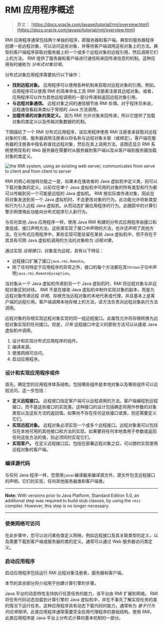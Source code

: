 # RMI 应用程序概述

> 原文： [https://docs.oracle.com/javase/tutorial/rmi/overview.html](https://docs.oracle.com/javase/tutorial/rmi/overview.html)

RMI 应用程序通常包括两个单独的程序，即服务器和客户端。典型的服务器程序创建一些远程对象，可以访问这些对象，并等待客户端调用这些对象上的方法。典型的客户端程序获取对服务器上的一个或多个远程对象的远程引用，然后调用它们上的方法。 RMI 提供了服务器和客户端进行通信和来回传递信息的机制。这种应用有时被称为 _分布式对象应用_。

分布式对象应用程序需要执行以下操作：

*   **找到远程对象。** 应用程序可以使用各种机制来获取对远程对象的引用。例如，应用程序可以使用 RMI 的简单命名工具 RMI 注册表注册其远程对象。或者，应用程序可以作为其他远程调用的一部分传递和返回远程对象引用。
*   **与远程对象通信。** 远程对象之间的通信细节由 RMI 处理。对于程序员来说，远程通信看起来类似于常规的 Java 方法调用。
*   **加载传递的对象的类定义。** 因为 RMI 允许对象来回传递，所以它提供了加载对象的类定义以及传输对象数据的机制。

下图描绘了一个 RMI 分布式应用程序，该应用程序使用 RMI 注册表来获取对远程对象的引用。服务器调用注册表以将名称与远程对象关联（或绑定）。客户端在服务器的注册表中按名称查找远程对象，然后在其上调用方法。该图还显示 RMI 系统使用现有的 Web 服务器在需要时从服务器到客户端以及从客户端到服务器加载对象的类定义。

![the RMI system, using an existing web server, communicates from serve to client and from client to server](img/517eb79aa97a7f8fe1d27eab71b4387e.jpg)

RMI 的核心和独特功能之一是，如果未在接收者的 Java 虚拟机中定义类，则可以下载对象类的定义。以前仅在单个 Java 虚拟机中可用的对象的所有类型和行为都可以传输到另一个可能是远程的 Java 虚拟机。 RMI 按实际类传递对象，因此在将对象发送到另一个 Java 虚拟机时，不会更改对象的行为。此功能允许将新类型和行为引入远程 Java 虚拟机，从而动态扩展应用程序的行为。此跟踪中的计算引擎示例使用此功能向分布式程序引入新行为。

与任何其他 Java 应用程序一样，使用 Java RMI 构建的分布式应用程序由接口和类组成。接口声明方法。这些类实现了接口中声明的方法，也许还声明了其他方法。在分布式应用程序中，某些实现可能驻留在某些 Java 虚拟机中，但不存在于其具有可跨 Java 虚拟机调用的方法的对象称为 _远程对象_。

通过实现 _远程接口_，对象变为远程，具有以下特征：

*   远程接口扩展了接口`java.rmi.Remote`。
*   除了任何特定于应用程序的异常之外，接口的每个方法都在其`throws`子句中声明`java.rmi.RemoteException`。

当对象从一个 Java 虚拟机传递到另一个 Java 虚拟机时，RMI 将远程对象与非远程对象区别对待。 RMI 不是在接收 Java 虚拟机中制作实现对象的副本，而是为远程对象传递远程 _存根_。存根充当远程对象的本地代表或代理，并且基本上是客户端的远程引用。客户端调用本地存根上的方法，该方法负责对远程对象执行方法调用。

远程对象的存根实现远程对象实现的同一组远程接口。此属性允许将存根转换为远程对象实现的任何接口。但是，_只有_ 远程接口中定义的那些方法可以从接收 Java 虚拟机中调用。

1.  设计和实现分布式应用程序的组件。
2.  编译来源。
3.  使类网络可访问。
4.  启动应用程序。

### 设计和实现应用程序组件

首先，确定您的应用程序体系结构，包括哪些组件是本地对象以及哪些组件可以远程访问。这一步包括：

*   **定义远程接口。** 远程接口指定客户端可以远程调用的方法。客户端编程到远程接口，而不是这些接口的实现类。这种接口的设计包括确定将用作参数的对象类型以及这些方法的返回值。如果尚不存在任何这些接口或类，则还需要定义它们。
*   **实现远程对象。** 远程对象必须实现一个或多个远程接口。远程对象类可以包括仅在本地可用的其他接口和方法的实现。如果要将任何本地类用于参数或返回任何这些方法的值，则必须同时实现它们。
*   **实现客户。** 在定义远程接口后，包括在部署远程对象之后，可以随时实现使用远程对象的客户端。

### 编译源代码

与任何 Java 程序一样，您使用`javac`编译器来编译源文件。源文件包含远程接口的声明，它们的实现，任何其他服务器类和客户端类。

* * *

**Note:** With versions prior to Java Platform, Standard Edition 5.0, an additional step was required to build stub classes, by using the `rmic` compiler. However, this step is no longer necessary.

* * *

### 使类网络可访问

在此步骤中，您可以访问某些类定义网络，例如远程接口及其关联类型的定义，以及需要下载到客户端或服务器的类的定义。通常可以通过 Web 服务器访问类定义。

### 启动应用程序

启动应用程序包括运行 RMI 远程对象注册表，服务器和客户端。

本节的其余部分将介绍用于创建计算引擎的步骤。

Java 平台的动态特性支持执行任意任务的能力，该平台由 RMI 扩展到网络。 RMI 将任务代码动态加载到计算引擎的 Java 虚拟机中，并在不事先了解实现任务的类的情况下运行任务。这种应用程序具有动态下载代码的能力，通常称为 _基于行为的应用程序_。此类应用程序通常需要完全启用代理程序的基础结构。使用 RMI，此类应用程序是 Java 平台上分布式计算的基本机制的一部分。